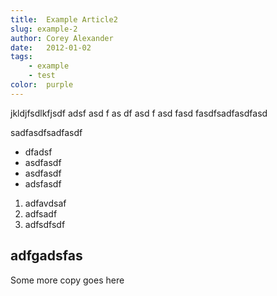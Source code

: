 ```yaml
---
title:  Example Article2
slug: example-2
author: Corey Alexander
date:   2012-01-02
tags:
    - example
    - test
color:  purple
---
```


jkldjfsdlkfjsdf
adsf
asd
f
as
df
asd
f
asd
fasd
fasdfsadfasdfasd

sadfasdfsadfasdf

- dfadsf
- asdfasdf
- asdfasdf
- adsfasdf

1. adfavdsaf
1. adfsadf
1. adfsdfsdf

## adfgadsfas


Some more copy goes here
